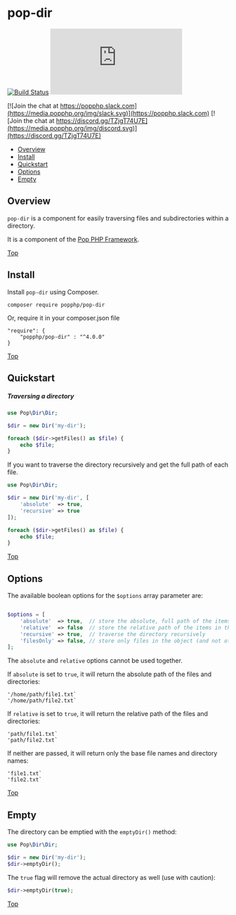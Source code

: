 pop-dir
=======

[![Build Status](https://github.com/popphp/pop-dir/workflows/phpunit/badge.svg)](https://github.com/popphp/pop-dir/actions)
[![Coverage Status](http://cc.popphp.org/coverage.php?comp=pop-dir)](http://cc.popphp.org/pop-dir/)

[![Join the chat at https://popphp.slack.com](https://media.popphp.org/img/slack.svg)](https://popphp.slack.com)
[![Join the chat at https://discord.gg/TZjgT74U7E](https://media.popphp.org/img/discord.svg)](https://discord.gg/TZjgT74U7E)

* [Overview](#overview)
* [Install](#install)
* [Quickstart](#quickstart)
* [Options](#options)
* [Empty](#empty)

Overview
--------
`pop-dir` is a component for easily traversing files and subdirectories within a directory.

It is a component of the [Pop PHP Framework](http://www.popphp.org/).

[Top](#pop-dir)

Install
-------

Install `pop-dir` using Composer.

    composer require popphp/pop-dir

Or, require it in your composer.json file

    "require": {
        "popphp/pop-dir" : "^4.0.0"
    }

[Top](#pop-dir)

Quickstart
----------

##### Traversing a directory

```php
use Pop\Dir\Dir;

$dir = new Dir('my-dir');

foreach ($dir->getFiles() as $file) {
    echo $file;
}
```

If you want to traverse the directory recursively and get the full path of each file.

```php
use Pop\Dir\Dir;

$dir = new Dir('my-dir', [
    'absolute'  => true,
    'recursive' => true
]);

foreach ($dir->getFiles() as $file) {
    echo $file;
}
```

[Top](#pop-dir)

Options
-------

The available boolean options for the `$options` array parameter are:

```php

$options = [
    'absolute'  => true,  // store the absolute, full path of the items in the directory
    'relative'  => false  // store the relative path of the items in the directory
    'recursive' => true,  // traverse the directory recursively
    'filesOnly' => false, // store only files in the object (and not other directories)
];
```

The `absolute` and `relative` options cannot be used together.

If `absolute` is set to `true`, it will return the absolute path of the files and directories:

```text
'/home/path/file1.txt`
'/home/path/file2.txt`
```

If `relative` is set to `true`, it will return the relative path of the files and directories:

```text
'path/file1.txt`
'path/file2.txt`
```

If neither are passed, it will return only the base file names and directory names:

```text
'file1.txt`
'file2.txt`
```

[Top](#pop-dir)

Empty
-----

The directory can be emptied with the `emptyDir()` method:

```php
use Pop\Dir\Dir;

$dir = new Dir('my-dir');
$dir->emptyDir();
```

The `true` flag will remove the actual directory as well (use with caution):

```php
$dir->emptyDir(true);
```

[Top](#pop-dir)
